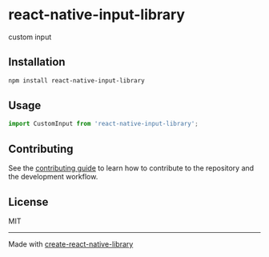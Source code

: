 # react-native-input-library

custom input

## Installation

```sh
npm install react-native-input-library
```

## Usage

```js
import CustomInput from 'react-native-input-library';

```

## Contributing

See the [contributing guide](CONTRIBUTING.md) to learn how to contribute to the repository and the development workflow.

## License

MIT

---

Made with [create-react-native-library](https://github.com/callstack/react-native-builder-bob)
